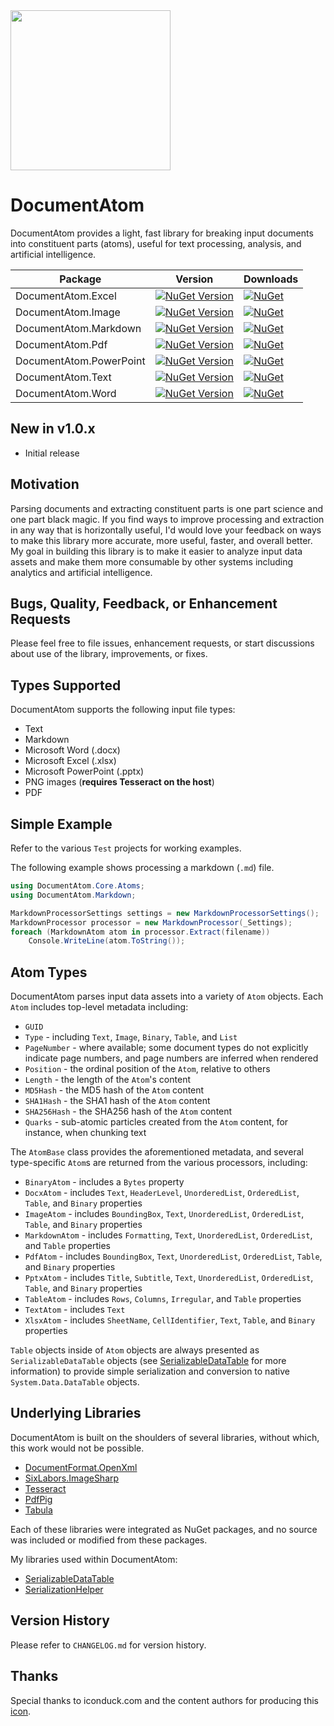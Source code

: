 <img src="https://github.com/jchristn/DocumentAtom/blob/main/assets/icon.png" width="256" height="256">

# DocumentAtom

DocumentAtom provides a light, fast library for breaking input documents into constituent parts (atoms), useful for text processing, analysis, and artificial intelligence.

| Package | Version | Downloads |
|---------|---------|-----------|
| DocumentAtom.Excel | [![NuGet Version](https://img.shields.io/nuget/v/DocumentAtom.Excel.svg?style=flat)](https://www.nuget.org/packages/DocumentAtom.Excel/) | [![NuGet](https://img.shields.io/nuget/dt/DocumentAtom.Excel.svg)](https://www.nuget.org/packages/DocumentAtom.Excel)  |
| DocumentAtom.Image | [![NuGet Version](https://img.shields.io/nuget/v/DocumentAtom.Image.svg?style=flat)](https://www.nuget.org/packages/DocumentAtom.Image/) | [![NuGet](https://img.shields.io/nuget/dt/DocumentAtom.Image.svg)](https://www.nuget.org/packages/DocumentAtom.Image)  |
| DocumentAtom.Markdown | [![NuGet Version](https://img.shields.io/nuget/v/DocumentAtom.Markdown.svg?style=flat)](https://www.nuget.org/packages/DocumentAtom.Markdown/) | [![NuGet](https://img.shields.io/nuget/dt/DocumentAtom.Markdown.svg)](https://www.nuget.org/packages/DocumentAtom.Markdown)  |
| DocumentAtom.Pdf | [![NuGet Version](https://img.shields.io/nuget/v/DocumentAtom.Pdf.svg?style=flat)](https://www.nuget.org/packages/DocumentAtom.Pdf/) | [![NuGet](https://img.shields.io/nuget/dt/DocumentAtom.Pdf.svg)](https://www.nuget.org/packages/DocumentAtom.Pdf)  |
| DocumentAtom.PowerPoint | [![NuGet Version](https://img.shields.io/nuget/v/DocumentAtom.PowerPoint.svg?style=flat)](https://www.nuget.org/packages/DocumentAtom.PowerPoint/) | [![NuGet](https://img.shields.io/nuget/dt/DocumentAtom.PowerPoint.svg)](https://www.nuget.org/packages/DocumentAtom.PowerPoint)  |
| DocumentAtom.Text | [![NuGet Version](https://img.shields.io/nuget/v/DocumentAtom.Text.svg?style=flat)](https://www.nuget.org/packages/DocumentAtom.Text/) | [![NuGet](https://img.shields.io/nuget/dt/DocumentAtom.Text.svg)](https://www.nuget.org/packages/DocumentAtom.Text)  |
| DocumentAtom.Word | [![NuGet Version](https://img.shields.io/nuget/v/DocumentAtom.Word.svg?style=flat)](https://www.nuget.org/packages/DocumentAtom.Word/) | [![NuGet](https://img.shields.io/nuget/dt/DocumentAtom.Word.svg)](https://www.nuget.org/packages/DocumentAtom.Word)  |

## New in v1.0.x

- Initial release

## Motivation

Parsing documents and extracting constituent parts is one part science and one part black magic.  If you find ways to improve processing and extraction in any way that is horizontally useful, I'd would love your feedback on ways to make this library more accurate, more useful, faster, and overall better.  My goal in building this library is to make it easier to analyze input data assets and make them more consumable by other systems including analytics and artificial intelligence.

## Bugs, Quality, Feedback, or Enhancement Requests

Please feel free to file issues, enhancement requests, or start discussions about use of the library, improvements, or fixes.  

## Types Supported

DocumentAtom supports the following input file types:
- Text
- Markdown
- Microsoft Word (.docx)
- Microsoft Excel (.xlsx)
- Microsoft PowerPoint (.pptx)
- PNG images (**requires Tesseract on the host**)
- PDF

## Simple Example 

Refer to the various `Test` projects for working examples.

The following example shows processing a markdown (`.md`) file.

```csharp
using DocumentAtom.Core.Atoms;
using DocumentAtom.Markdown;

MarkdownProcessorSettings settings = new MarkdownProcessorSettings();
MarkdownProcessor processor = new MarkdownProcessor(_Settings);
foreach (MarkdownAtom atom in processor.Extract(filename))
    Console.WriteLine(atom.ToString());
```

## Atom Types

DocumentAtom parses input data assets into a variety of `Atom` objects.  Each `Atom` includes top-level metadata including:
- `GUID`
- `Type` - including `Text`, `Image`, `Binary`, `Table`, and `List`
- `PageNumber` - where available; some document types do not explicitly indicate page numbers, and page numbers are inferred when rendered
- `Position` - the ordinal position of the `Atom`, relative to others
- `Length` - the length of the `Atom`'s content
- `MD5Hash` - the MD5 hash of the `Atom` content
- `SHA1Hash` - the SHA1 hash of the `Atom` content
- `SHA256Hash` - the SHA256 hash of the `Atom` content
- `Quarks` - sub-atomic particles created from the `Atom` content, for instance, when chunking text

The `AtomBase` class provides the aforementioned metadata, and several type-specific `Atom`s are returned from the various processors, including:
- `BinaryAtom` - includes a `Bytes` property
- `DocxAtom` - includes `Text`, `HeaderLevel`, `UnorderedList`, `OrderedList`, `Table`, and `Binary` properties
- `ImageAtom` - includes `BoundingBox`, `Text`, `UnorderedList`, `OrderedList`, `Table`, and `Binary` properties
- `MarkdownAtom` - includes `Formatting`, `Text`, `UnorderedList`, `OrderedList`, and `Table` properties
- `PdfAtom` - includes `BoundingBox`, `Text`, `UnorderedList`, `OrderedList`, `Table`, and `Binary` properties
- `PptxAtom` - includes `Title`, `Subtitle`, `Text`, `UnorderedList`, `OrderedList`, `Table`, and `Binary` properties
- `TableAtom` - includes `Rows`, `Columns`, `Irregular`, and `Table` properties
- `TextAtom` - includes `Text`
- `XlsxAtom` - includes `SheetName`, `CellIdentifier`, `Text`, `Table`, and `Binary` properties

`Table` objects inside of `Atom` objects are always presented as `SerializableDataTable` objects (see [SerializableDataTable](https://github.com/jchristn/serializabledatatable) for more information) to provide simple serialization and conversion to native `System.Data.DataTable` objects.

## Underlying Libraries

DocumentAtom is built on the shoulders of several libraries, without which, this work would not be possible.

- [DocumentFormat.OpenXml](https://github.com/dotnet/Open-XML-SDK)
- [SixLabors.ImageSharp](https://github.com/SixLabors/ImageSharp)
- [Tesseract](https://github.com/charlesw/tesseract/)
- [PdfPig](https://github.com/UglyToad/PdfPig)
- [Tabula](https://github.com/BobLd/tabula-sharp)

Each of these libraries were integrated as NuGet packages, and no source was included or modified from these packages.

My libraries used within DocumentAtom:

- [SerializableDataTable](https://github.com/jchristn/serializabledatatable)
- [SerializationHelper](https://github.com/jchristn/serializationhelper)

## Version History

Please refer to ```CHANGELOG.md``` for version history.

## Thanks

Special thanks to iconduck.com and the content authors for producing this [icon](https://iconduck.com/icons/27054/atom).
